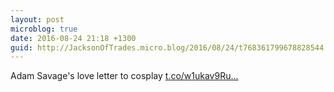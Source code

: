 ```yaml
---
layout: post
microblog: true
date: 2016-08-24 21:18 +1300
guid: http://JacksonOfTrades.micro.blog/2016/08/24/t768361799678828544.html
---
```

Adam Savage's love letter to cosplay [t.co/w1ukav9Ru...](https://t.co/w1ukav9Rum)
